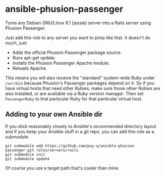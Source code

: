 # ansible-phusion-passenger

Turns any Debian GNU/Linux 8.1 (jessie) server into a Rails server using Phusion Passenger.

Just add this role to any server you want to pimp like that. It doesn't do much, just:

* Adds the official Phusion Passenger package source.
* Runs apt-get update.
* Installs the Phusion Passenger Apache module.
* Reloads Apache.

This means you will also receive the "standard" system-wide Ruby under `/usr/bin` because Phusion's Passenger packages depend on it. So if you have virtual hosts that need other Rubies, make sure those other Rubies are also installed, or are available via a Ruby version manager. Then set `PassengerRuby` to that particular Ruby for that particular virtual host.

## Adding to your own Ansible dir

If you stick reasonably closely to Ansible's recommended directory layout and if you keep your Ansible stuff in a git repo, you can add this role as a submodule:

    git submodule add https://github.com/psy-q/ansible-phusion-passenger.git roles/servers/rails
    git submodule init
    git submodule update

Of course you use a target path that's cooler than mine.
